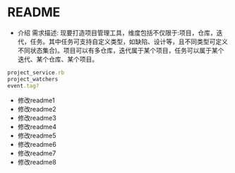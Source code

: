 # README

* 介绍
需求描述: 现要打造项目管理工具，维度包括不仅限于:项目，仓库，迭代，任务。其中任务可支持自定义类型，如缺陷、设计等，且不同类型可定义不同状态集合)。项目可以有多仓库，迭代属于某个项目，任务可以属于某个迭代、某个仓库、某个项目。

```ruby
project_service.rb
project_watchers
event.tag?
```


- 修改readme1
- 修改readme2
- 修改readme3
- 修改readme4
- 修改readme5
- 修改readme6
- 修改readme7
- 修改readme8